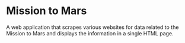 # Mission to Mars
 A web application that scrapes various websites for data related to the Mission to Mars and displays the information in a single HTML page.

